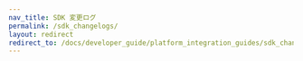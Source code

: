 ```yaml
---
nav_title: SDK 変更ログ
permalink: /sdk_changelogs/
layout: redirect
redirect_to: /docs/developer_guide/platform_integration_guides/sdk_changelogs/#sdk-changelogs
---
```

